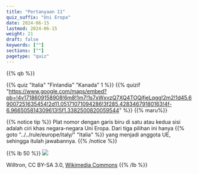 ```yaml
---
title: "Pertanyaan 11"
quiz_suffix: "Uni Eropa"
date: 2024-06-15
lastmod: 2024-06-15
weight: 21
draft: false
keywords: [""]
sections: [""]
pagetype: "quiz"
---
```


{{% qb %}}

{{% quiz "Italia" "Finlandia" "Kanada" 1 %}}
{{% quizif "https://www.google.com/maps/embed?pb=!4v1718609158908!6m8!1m7!1s7xWxvzQ7XQ4TOQjfieLqgg!2m2!1d45.69007251635454!2d11.05171071094286!3f285.42834679180163!4f-6.966505814309613!5f1.3382500820059544" %}}
{{% maru%}}

<div class="googlemap-if ansarea transparent-area">
{{% notice tip %}}
Plat nomor dengan garis biru di satu atau kedua sisi adalah ciri khas negara-negara Uni Eropa. Dari tiga pilihan ini hanya {{% goto "../../rule/europe/italy/" "Italia" %}} yang menjadi anggota UE, sehingga itulah jawabannya.
{{% /notice %}}

{{% lb 50 %}}
![](https://geopinning.space/rule/europe/italy/2023-04-12-11-23-23.png)

Willtron, CC BY-SA 3.0, <a href="https://commons.wikimedia.org/w/index.php?curid=4619704">Wikimedia Commons</a>
{{% /lb %}}
</div>
